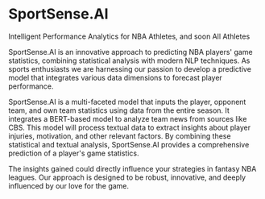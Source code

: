 # SportSense.AI
Intelligent Performance Analytics for NBA Athletes, and soon All Athletes

SportSense.AI is an innovative approach to predicting NBA players' game statistics, combining statistical analysis with modern NLP techniques. As sports enthusiasts we are harnessing our passion to develop a predictive model that integrates various data dimensions to forecast player performance.

SportSense.AI is a multi-faceted model that inputs the player, opponent team, and own team statistics using data from the entire season. It integrates a BERT-based model to analyze team news from sources like CBS. This model will process textual data to extract insights about player injuries, motivation, and other relevant factors. By combining these statistical and textual analysis, SportSense.AI provides a comprehensive prediction of a player's game statistics.

The insights gained could directly influence your strategies in fantasy NBA leagues. Our approach is designed to be robust, innovative, and deeply influenced by our love for the game.

